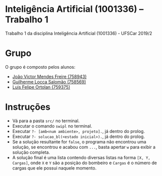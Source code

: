 # Inteligência Artificial (1001336) – Trabalho 1
Trabalho 1 da disciplina Inteligência Artificial (1001336) - UFSCar 2019/2

# Grupo
O grupo é composto pelos alunos:
- [João Victor Mendes Freire (758943)](https://github.com/joaovicmendes)
- [Guilherme Locca Salomão (758569)](https://github.com/Caotichazard)
- [Luis Felipe Ortolan (759375)](https://github.com/LuisFelipeOrtolan)

# Instruções
- Vá para a pasta `src/` no terminal.
- Executar o comando `swipl` no terminal.
- Executar `?- [amb<num ambiente>, projeto].`, já dentro do prolog.
- Executar `?- solucao_bl(<estado inicial>).`, já dentro do prolog.
- Se a solução resultante for `false`, o programa não encontrou uma solução, se encontrou e acabou com `...`, basta apertar `w` para exibir a solução completa.
- A solução final é uma lista contendo diversas listas na forma `[X, Y, Cargas]`, onde `X` e `Y` são a posição do bombeiro e `Cargas` é o número de cargas que ele possui naquele momento.
